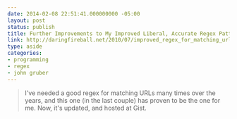 ```yaml
---
date: 2014-02-08 22:51:41.000000000 -05:00
layout: post
status: publish
title: Further Improvements to My Improved Liberal, Accurate Regex Pattern for Matching URLs
link: http://daringfireball.net/2010/07/improved_regex_for_matching_urls
type: aside
categories:
- programming
- regex
- john gruber
---
```

> I've needed a good regex for matching URLs many times over the years, and this one (in the last couple) has proven to be the one for me. Now, it's updated, and hosted at Gist.